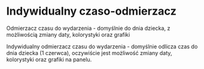 # Indywidualny czaso-odmierzacz
Odmierzacz czasu do wydarzenia - domyślnie do dnia dziecka, z możliwością zmiany daty, kolorystyki oraz grafiki


Indywidualny odmierzacz czasu do wydarzenia - domyślnie odlicza czas do dnia dziecka (1 czerwca), oczywiście jest możliwość zmiany daty, kolorystyki oraz grafiki na panelu.
